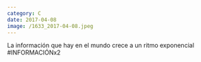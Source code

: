 ```yaml
--- 
category: C 
date: 2017-04-08 
image: /1633_2017-04-08.jpeg 
--- 
```


La información que hay en el mundo crece a un ritmo exponencial #INFORMACIÓNx2
